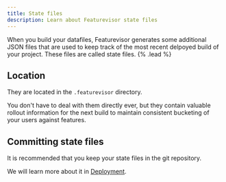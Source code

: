 ```yaml
---
title: State files
description: Learn about Featurevisor state files
---
```


When you build your datafiles, Featurevisor generates some additional JSON files that are used to keep track of the most recent delpoyed build of your project. These files are called state files. {% .lead %}

## Location

They are located in the `.featurevisor` directory.

You don't have to deal with them directly ever, but they contain valuable rollout information for the next build to maintain consistent bucketing of your users against features.

## Committing state files

It is recommended that you keep your state files in the git repository.

We will learn more about it in [Deployment](./deployment).
